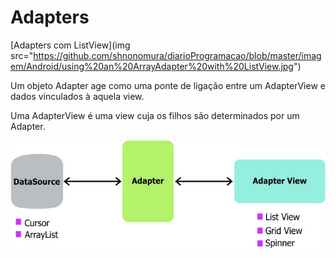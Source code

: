 # Adapters

[Adapters com ListView](img src="https://github.com/shnonomura/diarioProgramacao/blob/master/imagem/Android/using%20an%20ArrayAdapter%20with%20ListView.jpg")

Um objeto Adapter age como uma ponte de ligação entre um AdapterView e dados vinculados à aquela view.

Uma AdapterView é uma view cuja os filhos são determinados por um Adapter.

<img src="https://github.com/shnonomura/diarioProgramacao/blob/master/imagem/using%20an%20ArrayAdapter%20with%20ListView.jpg">

